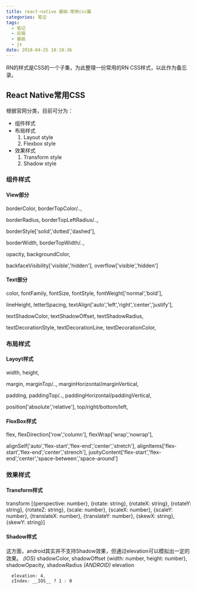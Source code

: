 ```yaml
---
title: react-native 基础-常用css篇
categories: 笔记
tags:
  - 笔记
  - 后端
  - 基础
  - js
date: 2018-04-25 18:18:36
---
```

RN的样式是CSS的一个子集，为此整理一份常用的RN CSS样式，以此作为备忘录。
<!-- more-->

## React Native常用CSS

根据官网分类，目前可分为：
- 组件样式
- 布局样式
  1. Layout style
  2. Flexbox style
- 效果样式
  1. Transform style
  2. Shadow style

### 组件样式

#### View部分
borderColor, borderTopColor/.., 

borderRadius, borderTopLeftRadius/.., 

borderStyle['solid','dotted','dashed'],

borderWidth, borderTopWidth/..,

opacity, backgroundColor, 

backfaceVisibility['visible','hidden'], overflow['visible','hidden']

#### Text部分
color, fontFamily, fontSize, fontStyle, fontWeight['normal','bold'],
 
lineHeight, letterSpacing, textAlign['auto','left','right','center','justify'],

textShadowColor, textShadowOffset, textShadowRadius,

textDecorationStyle, textDecorationLine, textDecorationColor,

### 布局样式
#### Layoyt样式
width, height,

margin, marginTop/.., marginHorizontal/marginVertical,

padding, paddingTop/.., paddingHorizontal/paddingVertical,

position['absolute','relative'], top/right/bottom/left,

#### FloxBox样式
flex, flexDirection['row','column'], flexWrap['wrap','nowrap'],

alignSelf['auto','flex-start','flex-end','center','stretch'],
alignItems['flex-start','flex-end','center','strench'],
jusityContent['flex-start','flex-end','center','space-between','space-around']

### 效果样式
#### Transform样式
transform [{perspective: number}, {rotate: string}, {rotateX: string}, {rotateY: string}, {rotateZ: string}, {scale: number}, {scaleX: number}, {scaleY: number}, {translateX: number}, {translateY: number}, {skewX: string}, {skewY: string}]
#### Shadow样式
这方面，android其实并不支持Shadow效果，但通过elevation可以模拟出一定的效果。
*(IOS)*
shadowColor, shadowOffset {width: number, height: number}, shadowOpacity, shadowRadius
*(ANDROID)*
elevation
```css
  elevation: 4,
  zIndex: __IOS__ ? 1 : 0
```
